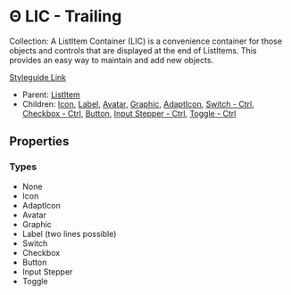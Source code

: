 # Θ LIC - Trailing

Collection: A ListItem Container (LIC) is a convenience container for those objects and controls that are displayed at the end of ListItems. This provides an easy way to maintain and add new objects.

[Styleguide Link](https://app.zeplin.io/styleguide/6041aec8159a9b10c34d0182/components?cseid=608afbda862fe7328523ffe4)

* Parent: [ListItem](./)
* Children: [Icon](../../../overview/icon.md), [Label](../../../overview/label.md), [Avatar,](../../../overview/avatar/) [Graphic](../../../overview/graphic/), [AdaptIcon](../../../overview/adapticon/), [Switch - Ctrl](../../../overview/switch/), [Checkbox - Ctrl](../../../overview/checkbox/), [Button](../../../overview/button/), [Input Stepper - Ctrl](../../../overview/inpstepper/), [Toggle - Ctrl](../../../overview/toggle/)

## Properties

### Types

* None
* Icon
* AdaptIcon
* Avatar
* Graphic
* Label (two lines possible)
* Switch
* Checkbox
* Button
* Input Stepper
* Toggle
